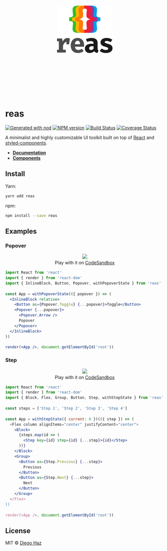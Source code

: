 <p align="center">
  <br /><br /><br /><br /><br /><br /><br /><br />
  <img src="logo/logo-vertical.png" alt="reas" height="150" />

  <br /><br /><br /><br /><br /><br /><br />
</p>

# reas

<a href="https://github.com/diegohaz/nod"><img alt="Generated with nod" src="https://img.shields.io/badge/generator-nod-2196F3.svg?style=flat-square" /></a>
<a href="https://npmjs.org/package/reas"><img alt="NPM version" src="https://img.shields.io/npm/v/reas.svg?style=flat-square" /></a>
<a href="https://travis-ci.org/diegohaz/reas"><img alt="Build Status" src="https://img.shields.io/travis/diegohaz/reas/master.svg?style=flat-square" /></a>
<a href="https://codecov.io/gh/diegohaz/reas/branch/master"><img alt="Coverage Status" src="https://img.shields.io/codecov/c/github/diegohaz/reas/master.svg?style=flat-square" /></a>

A minimalist and highly customizable UI toolkit built on top of [React](https://reactjs.org) and [styled-components](https://www.styled-components.com).

- [**Documentation**](https://diegohaz.github.io/reas/)
- [**Components**](https://diegohaz.github.io/reas/#components)

## Install

Yarn:
```sh
yarn add reas
```

npm:
```sh
npm install --save reas
```

## Examples

### Popover

<p align="center">
  <img
    src="https://user-images.githubusercontent.com/3068563/35465289-0cb7fe96-02e2-11e8-8bc5-60abcb6e92ac.gif"
    width="200"
  /><br />
  Play with it on <a href="https://codesandbox.io/s/m4n32vjkoj" target="_blank">CodeSandbox</a>
</p>

```jsx
import React from 'react'
import { render } from 'react-dom'
import { InlineBlock, Button, Popover, withPopoverState } from 'reas'

const App = withPopoverState(({ popover }) => (
  <InlineBlock relative>
    <Button as={Popover.Toggle} {...popover}>Toggle</Button>
    <Popover {...popover}>
      <Popover.Arrow />
      Popover
    </Popover>
  </InlineBlock>
))

render(<App />, document.getElementById('root'))
```

### Step

<p align="center">
  <img
    src="https://user-images.githubusercontent.com/3068563/36624496-d9a1fb60-18ee-11e8-81c1-b16b74ed5a7c.gif"
    height="120"
  /><br />
  Play with it on <a href="https://codesandbox.io/s/4090w91mq0" target="_blank">CodeSandbox</a>
</p>

```jsx
import React from 'react'
import { render } from 'react-dom'
import { Block, Flex, Group, Button, Step, withStepState } from 'reas'

const steps = ['Step 1', 'Step 2', 'Step 3', 'Step 4']

const App = withStepState({ current: 0 })(({ step }) => (
  <Flex column alignItems="center" justifyContent="center">
    <Block>
      {steps.map(id => (
        <Step key={id} step={id} {...step}>{id}</Step>
      ))}
    </Block>
    <Group>
      <Button as={Step.Previous} {...step}>
        Previous
      </Button>
      <Button as={Step.Next} {...step}>
        Next
      </Button>
    </Group>
  </Flex>
))

render(<App />, document.getElementById('root'))
```

## License

MIT © [Diego Haz](https://github.com/diegohaz)
